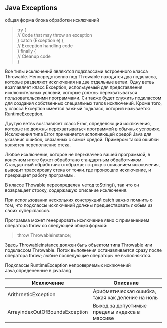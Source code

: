 ## Java Exceptions
общая форма блока обработки исключений
> try {  
>    // Code that may throw an exception  
> } catch (Exception e) {  
>    // Exception handling code  
> } finally {  
>    // Cleanup code  
> }  

Все типы исключений являются подклассами встроенного класса Throwable. 
Непосредственно под Throwable находятся два подкласса, которые разделяют исключения на две отдельные ветви. Одну 
ветвь возглавляет класс Exception, используемый для представления исключительных условий, которые должны перехватываться пользовательскими
программами. Он также будет служить подклассом для создания собственных специальных типов исключений. Кроме того, у класса Exception имеется
важный подкласс, который называется RuntimeException.

Другую ветвь возглавляет класс Error, определяющий исключения, которые не должны перехватываться программой в обычных условиях.
Исключения типа Error применяется исполняющей средой Java для указания ошибок, связанных с самой средой. Примером такой ошибки является переполнение
стека. 

Любое исключение, которое не перехвачено вашей программой, в конечном итоге бужет обработано стандартным 
обработчиком. Стандартный обработчик отображает строку с описанием исключения, выводит трассировку 
стека от точки, где произошло исключение, и прекращает работу программы. 

В классе Thowable переопределен метод toString(), так что он возвращает строку, содержащую 
описание исключения. 

При использовании нескольких конструкций catch важно помнить о том, что подклассы исключений должны предшествовать любым из своих
суперклассов. 

Программа может генерировать исключение явно с применением оператора throw со следующей общей формой:
> throw Throwableinstance;

Здесь Throwableinstance должен быть объектом типа Throwable или подклассом Throwable.
Поток выполнения останавливается сразу после оператора throw; любые последующие операторы не выполняются.

Подклассы RuntimeException непроверяемых искnючений Java,опредеnенные в java.lang
<table>
<thead>
<tr>
<th>Исключение</th>
<th>Описание</th>
</tr>
</thead>
<tbody>
<tr>
<td>ArithrneticException</td>
<td>Арифметическая ошибка, такая как деление на ноль</td>
</tr>
<tr>
<td>ArrayindexOutOfBoundsException</td>
<td>Выход за допустимые пределы индекса в массиве</td>
</tr>
</tbody>
</table>
